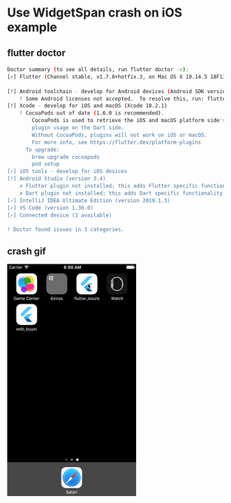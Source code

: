 # Use WidgetSpan crash on iOS example

## flutter doctor
```bash
Doctor summary (to see all details, run flutter doctor -v):
[✓] Flutter (Channel stable, v1.7.8+hotfix.3, on Mac OS X 10.14.5 18F132, locale zh-Hans-CN)
 
[!] Android toolchain - develop for Android devices (Android SDK version 28.0.3)
    ! Some Android licenses not accepted.  To resolve this, run: flutter doctor --android-licenses
[!] Xcode - develop for iOS and macOS (Xcode 10.2.1)
    ! CocoaPods out of date (1.6.0 is recommended).
        CocoaPods is used to retrieve the iOS and macOS platform side's plugin code that responds to your
        plugin usage on the Dart side.
        Without CocoaPods, plugins will not work on iOS or macOS.
        For more info, see https://flutter.dev/platform-plugins
      To upgrade:
        brew upgrade cocoapods
        pod setup
[✓] iOS tools - develop for iOS devices
[!] Android Studio (version 3.4)
    ✗ Flutter plugin not installed; this adds Flutter specific functionality.
    ✗ Dart plugin not installed; this adds Dart specific functionality.
[✓] IntelliJ IDEA Ultimate Edition (version 2019.1.3)
[✓] VS Code (version 1.36.0)
[✓] Connected device (3 available)

! Doctor found issues in 3 categories.
```

## crash gif
![Imgur](https://github.com/voiddog/flutter_issues_demo/blob/master/lib/demo/ios_crash_1.7.8/ios_crash.2019-07-15%2015_02_41.gif)